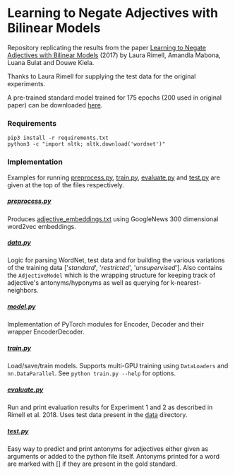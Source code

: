 # Learning to Negate Adjectives with Bilinear Models
Repository replicating the results from the paper [Learning to Negate Adjectives with Bilinear Models](https://aclweb.org/anthology/E17-201://aclweb.org/anthology/E17-2012) (2017) by Laura Rimell, Amandla Mabona, Luana Bulat and Douwe Kiela.

Thanks to Laura Rimell for supplying the test data for the original experiments.

A pre-trained standard model trained for 175 epochs (200 used in original paper) can be downloaded [here](https://drive.google.com/open?id=193yw5ch1ekp-1o8y75IS9La0ZM2oEm3V).

### Requirements
`pip3 install -r requirements.txt`  
`python3 -c "import nltk; nltk.download('wordnet')"`

### Implementation
Examples for running [preprocess.py](preprocess.py), [train.py](train.py), [evaluate.py](evaluate.py) and [test.py](test.py) are given at the top of the files respectively.

##### [preprocess.py](preprocess.py)
Produces [adjective_embeddings.txt](data/adjective_embeddings.tsv) using GoogleNews 300 dimensional word2vec embeddings.

##### [data.py](data.py)
Logic for parsing WordNet, test data and for building the various variations of the training data ['*standard*', '*restricted*', '*unsupervised*']. Also contains the `AdjectiveModel` which is the wrapping structure for keeping track of adjective's antonyms/hyponyms as well as querying for k-nearest-neighbors.

##### [model.py](model.py)
Implementation of PyTorch modules for Encoder, Decoder and their wrapper EncoderDecoder.

##### [train.py](train.py)
Load/save/train models. Supports multi-GPU training using `DataLoaders` and `nn.DataParallel`. See `python train.py --help` for options.

##### [evaluate.py](evaluate.py)
Run and print evaluation results for Experiment 1 and 2 as described in Rimell et al. 2018. Uses test data present in the [data](data) directory.

##### [test.py](test.py)
Easy way to predict and print antonyms for adjectives either given as arguments or added to the python file itself. Antonyms printed for a word are marked with [] if they are present in the gold standard.
